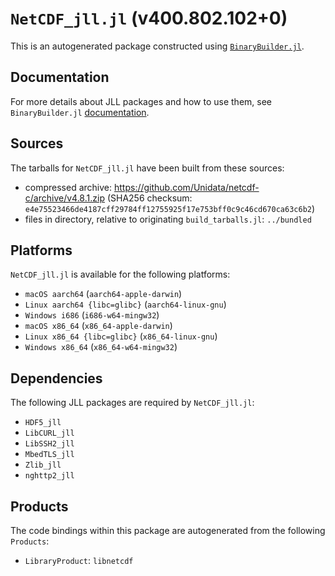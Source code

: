 # `NetCDF_jll.jl` (v400.802.102+0)

This is an autogenerated package constructed using [`BinaryBuilder.jl`](https://github.com/JuliaPackaging/BinaryBuilder.jl).

## Documentation

For more details about JLL packages and how to use them, see `BinaryBuilder.jl` [documentation](https://docs.binarybuilder.org/stable/jll/).

## Sources

The tarballs for `NetCDF_jll.jl` have been built from these sources:

* compressed archive: https://github.com/Unidata/netcdf-c/archive/v4.8.1.zip (SHA256 checksum: `e4e75523466de4187cff29784ff12755925f17e753bff0c9c46cd670ca63c6b2`)
* files in directory, relative to originating `build_tarballs.jl`: `../bundled`

## Platforms

`NetCDF_jll.jl` is available for the following platforms:

* `macOS aarch64` (`aarch64-apple-darwin`)
* `Linux aarch64 {libc=glibc}` (`aarch64-linux-gnu`)
* `Windows i686` (`i686-w64-mingw32`)
* `macOS x86_64` (`x86_64-apple-darwin`)
* `Linux x86_64 {libc=glibc}` (`x86_64-linux-gnu`)
* `Windows x86_64` (`x86_64-w64-mingw32`)

## Dependencies

The following JLL packages are required by `NetCDF_jll.jl`:

* `HDF5_jll`
* `LibCURL_jll`
* `LibSSH2_jll`
* `MbedTLS_jll`
* `Zlib_jll`
* `nghttp2_jll`

## Products

The code bindings within this package are autogenerated from the following `Products`:

* `LibraryProduct`: `libnetcdf`

